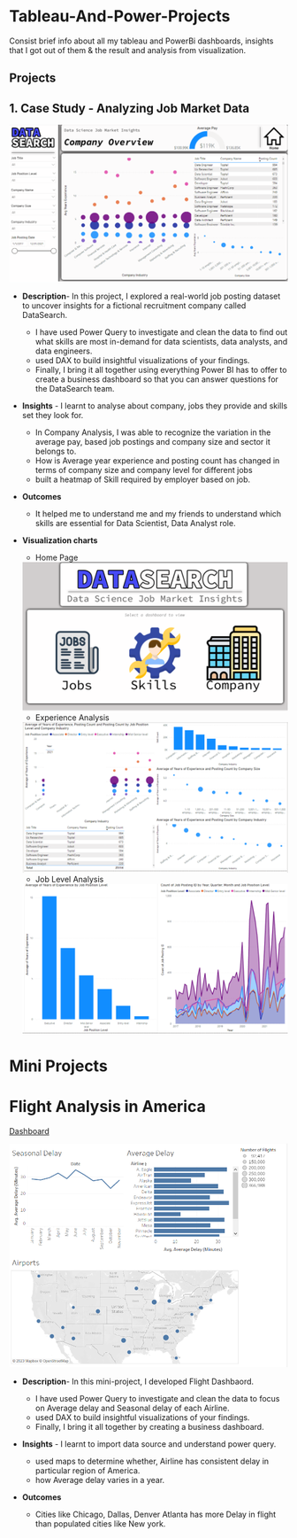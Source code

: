 # Tableau-And-Power-Projects
Consist brief info about all my tableau and PowerBi dashboards, insights that I got out of them &amp; the result and analysis from visualization.

## Projects

## 1. **Case Study - Analyzing Job Market Data**

![Dashboard](https://github.com/Ashleshk/Tableau-And-Power-Projects/blob/main/Case-Study-%20Analyzing%20Job%20Market%20Data/resource/Company%20Analysis.PNG)

* **Description**- In this project, I explored a real-world job posting dataset to uncover insights for a fictional recruitment company called DataSearch.
    - I have used Power Query to investigate and clean the data to find out what skills are most in-demand for data scientists, data analysts, and data engineers. 
    - used DAX to build insightful visualizations of your findings. 
    - Finally, I bring it all together using everything Power BI has to offer to create a business dashboard so that you can answer questions for the DataSearch team.

* **Insights** - I learnt to analyse about company, jobs they provide and skills set they look for.
    - In Company Analysis, I was able to recognize the variation in the average pay, based job postings and company size and sector it belongs to.
    -  How is Average year experience and posting count has changed in terms of company size and company level for different jobs
    - built a heatmap of Skill required by employer based on job.

* **Outcomes**
    - It helped me to understand me and my friends to understand which skills are essential for Data Scientist, Data Analyst role.


* **Visualization charts**
    - Home Page
    <img src="https://github.com/Ashleshk/Tableau-And-Power-Projects/blob/main/Case-Study-%20Analyzing%20Job%20Market%20Data/resource/Dashboard%20Home.PNG" width="500" />


    - Experience Analysis
    <img src="https://github.com/Ashleshk/Tableau-And-Power-Projects/blob/main/Case-Study-%20Analyzing%20Job%20Market%20Data/resource/Experience%20Analysis.PNG" width="500" />


    - Job Level Analysis
    <img src="https://github.com/Ashleshk/Tableau-And-Power-Projects/blob/main/Case-Study-%20Analyzing%20Job%20Market%20Data/resource/Job%20level%20Analysis.PNG" width="500" />






# Mini Projects 

# Flight Analysis in America 

[Dashboard](https://public.tableau.com/app/profile/ashlesh2213/viz/FlightDashboard_16778602063420/FlightsinAmerica)


![Dashboard](https://github.com/Ashleshk/Tableau-And-Power-Projects/blob/main/Mini%20Projects/Flight%20Dashboard/Image.PNG)

* **Description**- In this mini-project, I developed Flight Dashbaord.
    - I have used Power Query to investigate and clean the data to focus on Average delay and Seasonal delay of each Airline. 
    - used DAX to build insightful visualizations of your findings. 
    - Finally, I bring it all together by creating a business dashboard.

* **Insights** - I learnt to import data source and understand power query.
    -  used maps to determine whether, Airline has consistent delay in particular region of America.
    - how Average delay varies in a year.

* **Outcomes**
    - Cities like Chicago, Dallas, Denver Atlanta has more Delay in flight than populated cities like New york.
